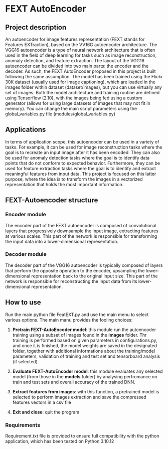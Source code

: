 # FEXT AutoEncoder

## Project description
An autoencoder for image features representation (FEXT stands for Features EXTraction), based on the VV16G autoencoder architecture. The VGG16 autoencoder is a type of neural network architecture that is often used in the field of deep learning for tasks such as image reconstruction, anomaly detection, and feature extraction. The layout of the VGG16 autoencoder can be divided into two main parts: the encoder and the decoder. As such, the FEXT AutoEncoder proposed in this project is built following the same assumption. The model has been trained using the Flickr 30K dataset (usually used for image captioning), which are loaded in the images folder within dataset (dataset/images), but you can use virtually any set of images. Both the model architecture and training routine are defined using Tensorflow (2.10), with the images being fed using a custom generator (allows for using large datasets of images that may not fit in memory). You can change the main script parameters using the global_variables.py file (modules/global_variables.py)

## Applications
In terms of application scope, this autoencoder can be used in a variety of tasks. For example, it can be used for image reconstruction tasks where the goal is to recreate an input image after it has been encoded. They can also be used for anomaly detection tasks where the goal is to identify data points that do not conform to expected behavior. Furthermore, they can be used for feature extraction tasks where the goal is to identify and extract meaningful features from input data. This project is focused on this latter purpose, where the idea is to transform the images in a vectorized representation that holds the most important information.

## FEXT-Autoencoder structure

### Encoder module
The encoder part of the FEXT autoencoder is composed of convolutional layers that progressively downsample the input image, extracting features at various scales. This part of the network is responsible for transforming the input data into a lower-dimensional representation.

### Decoder module
The decoder part of the VGG16 autoencoder is typically composed of layers that perform the opposite operation to the encoder, upsampling the lower-dimensional representation back to the original input size. This part of the network is responsible for reconstructing the input data from its lower-dimensional representation.

## How to use
Run the main python file FeatEXT.py and use the main menu to select various options. The main manu provides the fooling choices:

1) **Pretrain FEXT-AutoEncoder model**: this module run the autoencoder training using a subset of images found in the **images** folder. Thr training is performed based on given parameters in configurations.py, and once it is finished, the model weights are saved in the designated folder, together with additional informations about the training/model parameters, validation of training and test set and tensorboard analysis (if selected)

2) **Evaluate FEXT-AutoEncoder model**: this module evaluates any selected model (from those in the **models** folder) by analysing perfromance on train and test sets and overall accuracy of the trained DNN. 

3) **Extract features from images**: with this function, a pretrained model is selected to perform images extraction and save the compressed features vectors in a csv file

4) **Exit and close**: quit the program
                 
### Requirements
Requirement.txt file is provided to ensure full compatibility with the python application, which has been tested on Python 3.10.12



